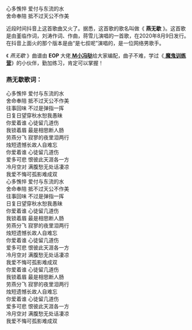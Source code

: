 

心多憔悴 爱付与东流的水  
舍命奉陪 抵不过天公不作美

近段时间抖音上这首歌曲又火了。据悉，这首歌的歌名叫做《 **燕无歇**
》。这首歌是由堇临作词，刘涛作词、作曲，蒋雪儿演唱的一首歌，在2020年8月9日发行。在抖音上面火的那个版本是由“是七叔呢”演唱的，是一位网络男歌手。

《 _燕无歇_ 》曲谱由 **EOP** 大佬[
**M小冯哒**](https://www.everyonepiano.cn/user-174829.html)给大家编配，曲子不难，学过《[
**魔鬼训练营**](/Sale.html)》的小伙伴，勤加练习，肯定可以掌握！

### 燕无歇歌词：

心多憔悴 爱付与东流的水  
舍命奉陪 抵不过天公不作美  
往事回味 不过是弹指一挥  
日复日望穿秋水恕我愚昧  
你爱着谁 心徒留几道伤  
我锁着眉 最是相思断人肠  
劳燕分飞 寂寥的夜里泪两行  
烛短遗憾长故人自难忘  
你爱着谁 心徒留几道伤  
爱多可悲 恨彼此天涯各一方  
冷月空对 满腹愁无处话凄凉  
我爱不悔可孤影难成双  
心多憔悴 爱付与东流的水  
舍命奉陪 抵不过天公不作美  
往事回味 不过是弹指一挥  
日复日望穿秋水恕我愚昧  
你爱着谁 心徒留几道伤  
我锁着眉 最是相思断人肠  
劳燕分飞 寂寥的夜里泪两行  
烛短遗憾长故人自难忘  
你爱着谁 心徒留几道伤  
爱多可悲 恨彼此天涯各一方  
冷月空对 满腹愁无处话凄凉  
我爱不悔可孤影难成双  
你爱着谁 心徒留几道伤  
我锁着眉 最是相思断人肠  
劳燕分飞 寂寥的夜里泪两行  
烛短遗憾长故人自难忘  
你爱着谁 心徒留几道伤  
爱多可悲 恨彼此天涯各一方  
冷月空对 满腹愁无处话凄凉  
我爱不悔可孤影难成双

